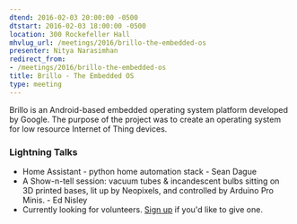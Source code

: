 ```yaml
---
dtend: 2016-02-03 20:00:00 -0500
dtstart: 2016-02-03 18:00:00 -0500
location: 300 Rockefeller Hall
mhvlug_url: /meetings/2016/brillo-the-embedded-os
presenter: Nitya Narasimhan
redirect_from:
- /meetings/2016/brillo-the-embedded-os
title: Brillo - The Embedded OS
type: meeting
---
```



Brillo is an Android-based embedded operating system platform developed by Google. The purpose of the project was to create an operating system for low resource Internet of Thing devices.

### Lightning Talks
- Home Assistant - python home automation stack - Sean Dague
- A Show-n-tell session: vacuum tubes &amp; incandescent bulbs sitting on 3D printed bases, lit up by Neopixels, and controlled by Arduino Pro Minis. - Ed Nisley
- Currently looking for volunteers. [Sign up](http://mhvlug.org/contact/Lightning-Talk) if you'd like to give one.